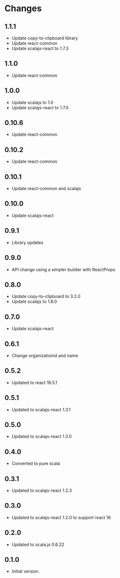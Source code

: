 # Changes

## 1.1.1

* Update copy-to-clipboard library
* Update react-common
* Update scalajs-react to 1.7.3

## 1.1.0

* Update react-common

## 1.0.0

* Update scalajs to 1.0
* Update scalajs-react to 1.7.0

## 0.10.6

* Update react-common

## 0.10.2

* Update react-common

## 0.10.1

* Update react-common and scalajs

## 0.10.0

* Update scalajs-react

## 0.9.1

* Library updates

## 0.9.0

* API change using a simpler builder with ReactProps

## 0.8.0

* Update copy-to-clipboard to 3.2.0
* Update scalajs to 1.8.0

## 0.7.0

* Update scalajs-react

## 0.6.1

* Change organizationid and name

## 0.5.2

* Updated to react 16.5.1

## 0.5.1

* Updated to scalajs-react 1.3.1

## 0.5.0

* Updated to scalajs-react 1.3.0

## 0.4.0

* Converted to pure scala

## 0.3.1

* Updated to scalajs-react 1.2.3

## 0.3.0

* Updated to scalajs-react 1.2.0 to support react 16

## 0.2.0

* Updated to scala.js 0.6.22

## 0.1.0

* Initial version.
